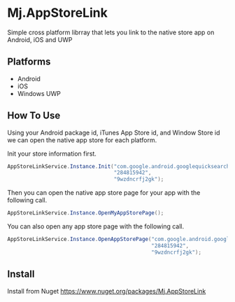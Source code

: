 # Mj.AppStoreLink
Simple cross platform librray that lets you link to the native store app on Android, iOS and UWP

## Platforms
* Android
* iOS
* Windows UWP

## How To Use
Using your Android package id, iTunes App Store id, and Window Store id we can open the native app store for each platform.

Init your store information first.
```csharp
AppStoreLinkService.Instance.Init("com.google.android.googlequicksearchbox",
                                  "284815942",
                                  "9wzdncrfj2gk");
```
Then you can open the native app store page for your app with the following call.
```csharp
AppStoreLinkService.Instance.OpenMyAppStorePage();
```
You can also open any app store page with the following call.
```csharp
AppStoreLinkService.Instance.OpenAppStorePage("com.google.android.googlequicksearchbox",
                                              "284815942",
                                              "9wzdncrfj2gk");
```

## Install
Install from Nuget https://www.nuget.org/packages/Mj.AppStoreLink
